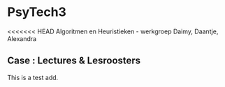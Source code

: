 # PsyTech3
<<<<<<< HEAD
Algoritmen en Heuristieken - werkgroep Daimy, Daantje, Alexandra

## Case : Lectures & Lesroosters

This is a test add. 

